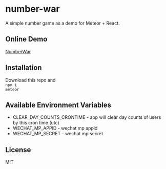 # number-war
A simple number game as a demo for Meteor + React.

## Online Demo
[NumberWar](http://number-war.pangkers.com/game)

## Installation
Download this repo and  
`npm i`  
`meteor`

## Available Environment Variables
- CLEAR_DAY_COUNTS_CRONTIME - app will clear day counts of users by this cron time (utc)
- WECHAT_MP_APPID - wechat mp appid
- WECHAT_MP_SECRET - wechat mp secret

## License
MIT
